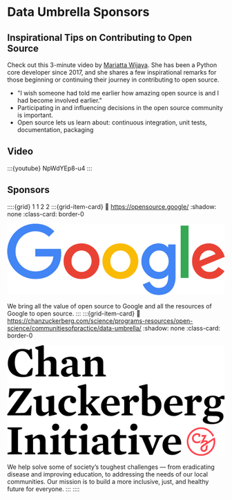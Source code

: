 # Data Umbrella Sponsors

## Inspirational Tips on Contributing to Open Source
Check out this 3-minute video by [Mariatta Wijaya](https://www.linkedin.com/in/mariatta/). She has been a Python core developer since 2017, and she shares a few inspirational remarks for those beginning or continuing their journey in contributing to open source.

- "I wish someone had told me earlier how amazing open source is and I had become involved earlier."
- Participating in and influencing decisions in the open source community is important.
- Open source lets us learn about: continuous integration, unit tests, documentation, packaging

## Video

:::{youtube} NpWdYEp8-u4
:::

## Sponsors

::::{grid} 1 1 2 2
:::{grid-item-card}
:link: https://opensource.google/
:shadow: none
:class-card: border-0

![Google](../../_static/sponsors/google_color.png)

We bring all the value of open source to Google and all the resources of Google to open source.
:::
:::{grid-item-card}
:link: https://chanzuckerberg.com/science/programs-resources/open-science/communitiesofpractice/data-umbrella/
:shadow: none
:class-card: border-0

![CZI](../../_static/sponsors/czi-logo.jpg)

We help solve some of society’s toughest challenges — from eradicating disease and improving education, to addressing the needs of our local communities. Our mission is to build a more inclusive, just, and healthy future for everyone.
:::
::::
